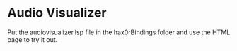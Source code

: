Audio Visualizer
================

Put the audiovisualizer.lsp file in the hax0rBindings folder and use the HTML page to try it out.
